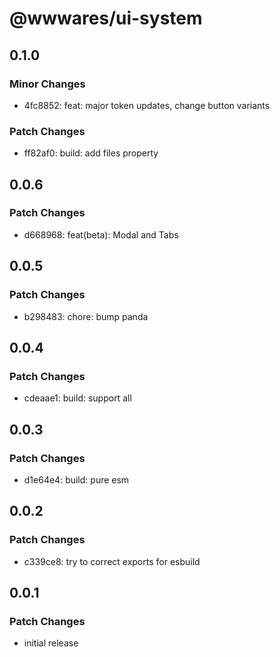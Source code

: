 # @wwwares/ui-system

## 0.1.0

### Minor Changes

- 4fc8852: feat: major token updates, change button variants

### Patch Changes

- ff82af0: build: add files property

## 0.0.6

### Patch Changes

- d668968: feat(beta): Modal and Tabs

## 0.0.5

### Patch Changes

- b298483: chore: bump panda

## 0.0.4

### Patch Changes

- cdeaae1: build: support all

## 0.0.3

### Patch Changes

- d1e64e4: build: pure esm

## 0.0.2

### Patch Changes

- c339ce8: try to correct exports for esbuild

## 0.0.1

### Patch Changes

- initial release
